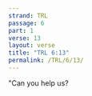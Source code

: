 ```yaml
---
strand: TRL
passage: 6
part: 1
verse: 13
layout: verse
title: "TRL 6:13"
permalink: /TRL/6/13/
---
```

"Can you help us?
